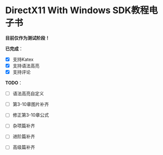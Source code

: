 # DirectX11 With Windows SDK教程电子书

**目前仅作为测试阶段！**

**已完成**：
- [x] 支持Katex
- [x] 支持语法高亮
- [x] 支持评论

**TODO**：
- [ ] 语法高亮自定义 
- [ ] 第3-10章图片补齐
- [ ] 修正第3-10章公式
- [ ] 杂项篇补齐
- [ ] 进阶篇补齐
- [ ] 高级篇补齐

